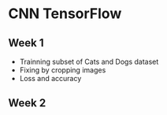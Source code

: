 # CNN TensorFlow

## Week 1
  - Trainning subset of Cats and Dogs dataset
  - Fixing by cropping images
  - Loss and accuracy

## Week 2
